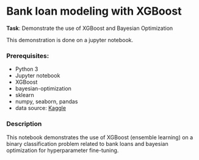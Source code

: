 # Bank loan modeling with XGBoost

**Task**: Demonstrate the use of XGBoost and Bayesian Optimization

This demonstration is done on a jupyter notebook.

### Prerequisites:
* Python 3
* Jupyter notebook
* XGBoost
* bayesian-optimization
* sklearn
* numpy, seaborn, pandas
* data source: [Kaggle](https://www.kaggle.com/sriharipramod/bank-loan-classification)



### Description
This notebook demonstrates the use of XGBoost (ensemble learning) on a binary classification problem 
related to bank loans and bayesian optimization for hyperparameter fine-tuning.

